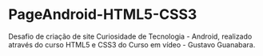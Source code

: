 # PageAndroid-HTML5-CSS3
 Desafio de criação de site Curiosidade de Tecnologia - Android, realizado através do curso HTML5 e CSS3 do Curso em vídeo - Gustavo Guanabara.
